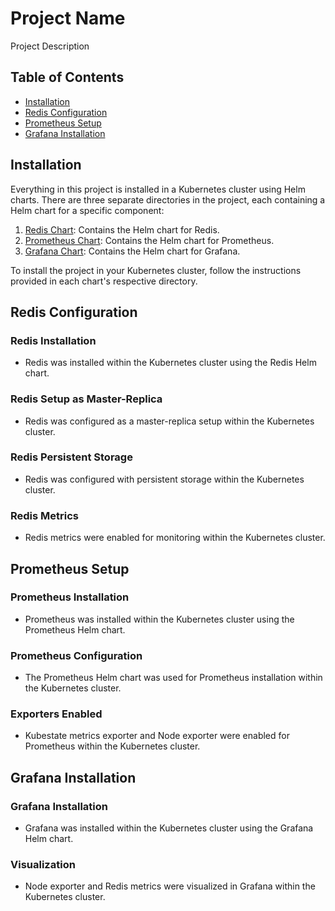 # Project Name

Project Description

## Table of Contents
- [Installation](#installation)
- [Redis Configuration](#redis-configuration)
- [Prometheus Setup](#prometheus-setup)
- [Grafana Installation](#grafana-installation)

## Installation

Everything in this project is installed in a Kubernetes cluster using Helm charts. There are three separate directories in the project, each containing a Helm chart for a specific component:

1. [Redis Chart](./redis/): Contains the Helm chart for Redis.
2. [Prometheus Chart](./prometheus/): Contains the Helm chart for Prometheus.
3. [Grafana Chart](./grafana/): Contains the Helm chart for Grafana.

To install the project in your Kubernetes cluster, follow the instructions provided in each chart's respective directory.

## Redis Configuration

### Redis Installation
- Redis was installed within the Kubernetes cluster using the Redis Helm chart.

### Redis Setup as Master-Replica
- Redis was configured as a master-replica setup within the Kubernetes cluster.

### Redis Persistent Storage
- Redis was configured with persistent storage within the Kubernetes cluster.

### Redis Metrics
- Redis metrics were enabled for monitoring within the Kubernetes cluster.

## Prometheus Setup

### Prometheus Installation
- Prometheus was installed within the Kubernetes cluster using the Prometheus Helm chart.

### Prometheus Configuration
- The Prometheus Helm chart was used for Prometheus installation within the Kubernetes cluster.

### Exporters Enabled
- Kubestate metrics exporter and Node exporter were enabled for Prometheus within the Kubernetes cluster.

## Grafana Installation

### Grafana Installation
- Grafana was installed within the Kubernetes cluster using the Grafana Helm chart.

### Visualization
- Node exporter and Redis metrics were visualized in Grafana within the Kubernetes cluster.

